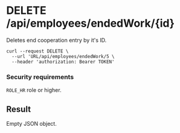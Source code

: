 # DELETE /api/employees/endedWork/{id}

Deletes end cooperation entry by it's ID.

```
curl --request DELETE \
  --url 'URL/api/employees/endedWork/5 \
  --header 'authorization: Bearer TOKEN'
```

### Security requirements
`ROLE_HR` role or higher.

## Result

Empty JSON object.
